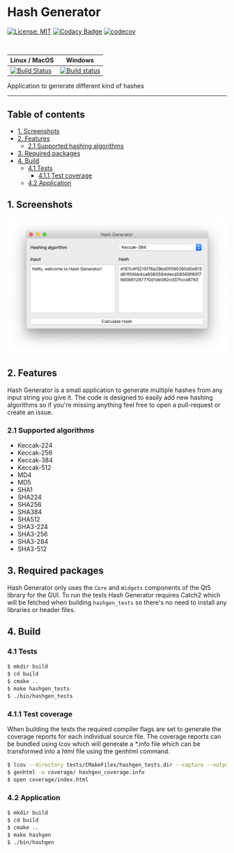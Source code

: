 # Hash Generator

[![License: MIT](https://img.shields.io/badge/License-MIT-yellow.svg)](LICENSE)
[![Codacy Badge](https://app.codacy.com/project/badge/Grade/1ef83a55516e4089962d0f5c8dbadcea)](https://www.codacy.com/manual/bartkessels/HashGenerator?utm_source=github.com&amp;utm_medium=referral&amp;utm_content=bartkessels/HashGenerator&amp;utm_campaign=Badge_Grade)
[![codecov](https://codecov.io/gh/bartkessels/hashgenerator/branch/development/graph/badge.svg)](https://codecov.io/gh/bartkessels/hashgenerator)

<br>

|__Linux / MacOS__|__Windows__|
|---|---|
|[![Build Status](https://travis-ci.org/bartkessels/HashGenerator.svg?branch=development)](https://travis-ci.org/bartkessels/HashGenerator)|[![Build status](https://ci.appveyor.com/api/projects/status/a182byo6kb5bcsy7?svg=true)](https://ci.appveyor.com/project/bartkessels/hashgenerator)|


Application to generate different kind of hashes

---

## Table of contents

- [1. Screenshots](#1-screenshots)
- [2. Features](#2-features)
    - [2.1 Supported hashing algorithms](#21-supported-algorithms)
- [3. Required packages](#3-required-packages)
- [4. Build](#4-build)
    - [4.1 Tests](#41-tests)
        - [4.1.1 Test coverage](#411-test-coverage)
    - [4.2 Application](#42-application)

## 1. Screenshots

![Main window of Hash Generator](data/screenshot_1.png)

## 2. Features

Hash Generator is a small application to generate multiple hashes from any input string you give it.
The code is designed to easily add new hashing algorithms so if you're missing anything feel free
to open a pull-request or create an issue.

### 2.1 Supported algorithms

- Keccak-224
- Keccak-256
- Keccak-384
- Keccak-512
- MD4
- MD5
- SHA1
- SHA224
- SHA256
- SHA384
- SHA512
- SHA3-224
- SHA3-256
- SHA3-284
- SHA3-512

## 3. Required packages

Hash Generator only uses the `Core` and `Widgets` components of the Qt5 library for the GUI.
To run the tests Hash Generator requires Catch2 which will be fetched when building `hashgen_tests`
so there's no need to install any libraries or header files.

## 4. Build

### 4.1 Tests

```bash
$ mkdir build
$ cd build
$ cmake ..
$ make hashgen_tests
$ ./bin/hashgen_tests
```
### 4.1.1 Test coverage

When building the tests the required compiler flags are set to generate the coverage reports for each
individual source file. The coverage reports can be bundled using lcov which will generate a *.info file
which can be transformed into a html file using the genhtml command.

```bash
$ lcov --directory tests/CMakeFiles/hashgen_tests.dir --capture --output-file hashgen_coverage.info
$ genhtml -o coverage/ hashgen_coverage.info
$ open coverage/index.html
```

### 4.2 Application

```bash
$ mkdir build
$ cd build
$ cmake ..
$ make hashgen
$ ./bin/hashgen
```
